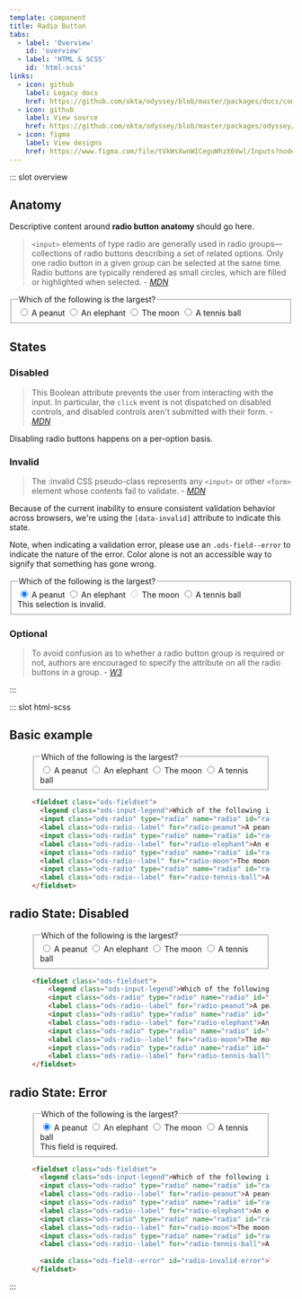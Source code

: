 ```yaml
---
template: component
title: Radio Button
tabs:
  - label: 'Overview'
    id: 'overview'
  - label: 'HTML & SCSS'
    id: 'html-scss'
links:
  - icon: github
    label: Legacy docs
    href: https://github.com/okta/odyssey/blob/master/packages/docs/components/modal.md
  - icon: github
    label: View source
    href: https://github.com/okta/odyssey/blob/master/packages/odyssey/src/scss/components/_radio-button.scss
  - icon: figma
    label: View designs
    href: https://www.figma.com/file/tVkWsXwnWICeguWhzX6Vwl/Inputs?node-id=476%3A4173
---
```


::: slot overview

## Anatomy

<div class="docskit--desc fpo">

Descriptive content around **radio button anatomy** should go here.

</div>

<Anatomy img="/images/fpo.svg" />


<div class="docskit--desc">

> `<input>` elements of type radio are generally used in radio groups—collections of radio buttons describing a set of related options. Only one radio button in a given group can be selected at the same time. Radio buttons are typically rendered as small circles, which are filled or highlighted when selected. - <cite><a href='https://developer.mozilla.org/en-US/docs/Web/HTML/Element/input/radio'>MDN</a></cite>

</div>

<Example>
  <fieldset class="ods-fieldset">
    <legend class="ods-input-legend">Which of the following is the largest?</legend>
    <input class="ods-radio" type="radio" name="radio" id="radio-peanut" value="peanut" required checked>
    <label class="ods-radio--label" for="radio-peanut">A peanut</label>
    <input class="ods-radio" type="radio" name="radio" id="radio-elephant" value="elephant" required>
    <label class="ods-radio--label" for="radio-elephant">An elephant</label>
    <input class="ods-radio" type="radio" name="radio" id="radio-moon" value="moon" required>
    <label class="ods-radio--label" for="radio-moon">The moon</label>
    <input class="ods-radio" type="radio" name="radio" id="radio-tennis-ball" value="tennis-ball" required>
    <label class="ods-radio--label" for="radio-tennis-ball">A tennis ball</label>
  </fieldset>
</Example>

## States

### Disabled

<div class="docskit--desc">

> This Boolean attribute prevents the user from interacting with the input. In particular, the `click` event is not dispatched on disabled controls, and disabled controls aren't submitted with their form. - <cite><a href='https://developer.mozilla.org/en-US/docs/Web/HTML/Element/input#attr-disabled'>MDN</a></cite>

Disabling radio buttons happens on a per-option basis.

</div>

<Example>
  <template>
    <fieldset class="ods-fieldset">
      <legend class="ods-input-legend">Which of the following is the largest?</legend>
      <input class="ods-radio" type="radio" name="radio-mix" id="radio-peanut-mix" value="peanut" required checked>
      <label class="ods-radio--label" for="radio-peanut-mix">A peanut</label>
      <input class="ods-radio" type="radio" name="radio-mix" id="radio-elephant-mix" value="elephant" required disabled>
      <label class="ods-radio--label" for="radio-elephant-mix">An elephant</label>
      <input class="ods-radio" type="radio" name="radio-mix" id="radio-moon-mix" value="moon" required>
      <label class="ods-radio--label" for="radio-moon-mix">The moon</label>
      <input class="ods-radio" type="radio" name="radio-mix" id="radio-tennis-ball-mix" value="tennis-ball" required>
      <label class="ods-radio--label" for="radio-tennis-ball-mix">A tennis ball</label>
    </fieldset>
    <fieldset class="ods-fieldset">
      <legend class="ods-input-legend">Which of the following is the largest?</legend>
      <input class="ods-radio" type="radio" name="radio-disabled" id="radio-peanut-disabled" value="peanut" required disabled checked>
      <label class="ods-radio--label" for="radio-peanut-disabled">A peanut</label>
      <input class="ods-radio" type="radio" name="radio-disabled" id="radio-elephant-disabled" value="elephant" required disabled>
      <label class="ods-radio--label" for="radio-elephant-disabled">An elephant</label>
      <input class="ods-radio" type="radio" name="radio-disabled" id="radio-moon-disabled" value="moon" required disabled>
      <label class="ods-radio--label" for="radio-moon-disabled">The moon</label>
      <input class="ods-radio" type="radio" name="radio-disabled" id="radio-tennis-ball-disabled" value="tennis-ball" required disabled>
      <label class="ods-radio--label" for="radio-tennis-ball-disabled">A tennis ball</label>
    </fieldset>
  </template>
</Example>

### Invalid

<div class="docskit--desc">

>The :invalid CSS pseudo-class represents any `<input>` or other `<form>` element whose contents fail to validate. - <cite><a href='https://developer.mozilla.org/en-US/docs/Web/CSS/:invalid'>MDN</a></cite>

Because of the current inability to ensure consistent validation behavior across browsers, we're using the `[data-invalid]` attribute to indicate this state.

Note, when indicating a validation error, please use an `.ods-field--error` to indicate the nature of the error. Color alone is not an accessible way to signify that something has gone wrong.

</div>

<Example>
  <fieldset class="ods-fieldset">
    <legend class="ods-input-legend">Which of the following is the largest?</legend>
    <input data-invalid class="ods-radio" type="radio" aria-describedby="radio-invalid-error" name="radio-invalid" id="radio-peanut-invalid" value="peanut" required checked>
    <label class="ods-radio--label" for="radio-peanut-invalid">A peanut</label>
    <input data-invalid class="ods-radio" type="radio" aria-describedby="radio-invalid-error" name="radio-invalid" id="radio-elephant-invalid" value="elephant" required>
    <label class="ods-radio--label" for="radio-elephant-invalid">An elephant</label>
    <input data-invalid class="ods-radio" type="radio" aria-describedby="radio-invalid-error" name="radio-invalid" id="radio-moon-invalid" value="moon" required disabled>
    <label class="ods-radio--label" for="radio-moon">The moon</label>
    <input data-invalid class="ods-radio" type="radio" aria-describedby="radio-invalid-error" name="radio-invalid" id="radio-tennis-ball-invalid" value="tennis-ball" required>
    <label class="ods-radio--label" for="radio-tennis-ball-invalid">A tennis ball</label>
    <aside class="ods-field--error" id="radio-invalid-error">This selection is invalid.</aside>
  </fieldset>
</Example>

### Optional

<div class="docskit--desc">

> To avoid confusion as to whether a radio button group is required or not, authors are encouraged to specify the attribute on all the radio buttons in a group. - <cite><a href="https://www.w3.org/TR/html5/forms.html#the-required-attribute">W3</a></cite>

</div>

:::

::: slot html-scss

## Basic example

<figure class="odo-example">
  <div class="odo-example--rendered">
    <fieldset class="ods-fieldset">
      <legend class="ods-input-legend">Which of the following is the largest?</legend>
      <input class="ods-radio" type="radio" name="radio" id="radio-peanut" value="peanut" required checked>
      <label class="ods-radio--label" for="radio-peanut">A peanut</label>
      <input class="ods-radio" type="radio" name="radio" id="radio-elephant" value="elephant" required>
      <label class="ods-radio--label" for="radio-elephant">An elephant</label>
      <input class="ods-radio" type="radio" name="radio" id="radio-moon" value="moon" required>
      <label class="ods-radio--label" for="radio-moon">The moon</label>
      <input class="ods-radio" type="radio" name="radio" id="radio-tennis-ball" value="tennis-ball" required>
      <label class="ods-radio--label" for="radio-tennis-ball">A tennis ball</label>
    </fieldset>
  </div>

  ```html
  <fieldset class="ods-fieldset">
    <legend class="ods-input-legend">Which of the following is the largest?</legend>
    <input class="ods-radio" type="radio" name="radio" id="radio-peanut" value="peanut" required checked>
    <label class="ods-radio--label" for="radio-peanut">A peanut</label>
    <input class="ods-radio" type="radio" name="radio" id="radio-elephant" value="elephant" required>
    <label class="ods-radio--label" for="radio-elephant">An elephant</label>
    <input class="ods-radio" type="radio" name="radio" id="radio-moon" value="moon" required>
    <label class="ods-radio--label" for="radio-moon">The moon</label>
    <input class="ods-radio" type="radio" name="radio" id="radio-tennis-ball" value="tennis-ball" required>
    <label class="ods-radio--label" for="radio-tennis-ball">A tennis ball</label>
  </fieldset>
  ```

</figure>

## <span class="u-visually-hidden">radio</span> State: Disabled

<figure class="odo-example">
  <div class="odo-example--rendered">
    <fieldset class="ods-fieldset">
      <legend class="ods-input-legend">Which of the following is the largest?</legend>
      <input class="ods-radio" type="radio" name="radio" id="radio-peanut" value="peanut" required checked>
      <label class="ods-radio--label" for="radio-peanut">A peanut</label>
      <input class="ods-radio" type="radio" name="radio" id="radio-elephant" value="elephant" required>
      <label class="ods-radio--label" for="radio-elephant">An elephant</label>
      <input class="ods-radio" type="radio" name="radio" id="radio-moon" value="moon" required>
      <label class="ods-radio--label" for="radio-moon">The moon</label>
      <input class="ods-radio" type="radio" name="radio" id="radio-tennis-ball" value="tennis-ball" required>
      <label class="ods-radio--label" for="radio-tennis-ball">A tennis ball</label>
    </fieldset>
  </div>

  ```html
  <fieldset class="ods-fieldset">
      <legend class="ods-input-legend">Which of the following is the largest?</legend>
      <input class="ods-radio" type="radio" name="radio" id="radio-peanut" value="peanut" required checked>
      <label class="ods-radio--label" for="radio-peanut">A peanut</label>
      <input class="ods-radio" type="radio" name="radio" id="radio-elephant" value="elephant" required>
      <label class="ods-radio--label" for="radio-elephant">An elephant</label>
      <input class="ods-radio" type="radio" name="radio" id="radio-moon" value="moon" required>
      <label class="ods-radio--label" for="radio-moon">The moon</label>
      <input class="ods-radio" type="radio" name="radio" id="radio-tennis-ball" value="tennis-ball" required>
      <label class="ods-radio--label" for="radio-tennis-ball">A tennis ball</label>
  </fieldset>
  ```
</figure>

## <span class="u-visually-hidden">radio</span> State: Error

<figure class="odo-example">
  <div class="odo-example--rendered">
    <fieldset class="ods-fieldset">
      <legend class="ods-input-legend">Which of the following is the largest?</legend>
      <input class="ods-radio" type="radio" name="radio" id="radio-peanut" value="peanut" required checked>
      <label class="ods-radio--label" for="radio-peanut">A peanut</label>
      <input class="ods-radio" type="radio" name="radio" id="radio-elephant" value="elephant" required>
      <label class="ods-radio--label" for="radio-elephant">An elephant</label>
      <input class="ods-radio" type="radio" name="radio" id="radio-moon" value="moon" required>
      <label class="ods-radio--label" for="radio-moon">The moon</label>
      <input class="ods-radio" type="radio" name="radio" id="radio-tennis-ball" value="tennis-ball" required>
      <label class="ods-radio--label" for="radio-tennis-ball">A tennis ball</label>
      <aside class="ods-field--error" id="radio-invalid-error">This field is required.</aside>
    </fieldset>
  </div>

  ```html
  <fieldset class="ods-fieldset">
    <legend class="ods-input-legend">Which of the following is the largest?</legend>
    <input class="ods-radio" type="radio" name="radio" id="radio-peanut" value="peanut" required checked>
    <label class="ods-radio--label" for="radio-peanut">A peanut</label>
    <input class="ods-radio" type="radio" name="radio" id="radio-elephant" value="elephant" required>
    <label class="ods-radio--label" for="radio-elephant">An elephant</label>
    <input class="ods-radio" type="radio" name="radio" id="radio-moon" value="moon" required>
    <label class="ods-radio--label" for="radio-moon">The moon</label>
    <input class="ods-radio" type="radio" name="radio" id="radio-tennis-ball" value="tennis-ball" required>
    <label class="ods-radio--label" for="radio-tennis-ball">A tennis ball</label>
    
    <aside class="ods-field--error" id="radio-invalid-error">This field is required.</aside>
  </fieldset>
  ```
</figure>

:::
